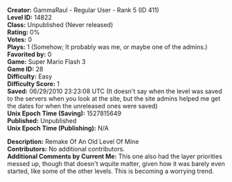 **Creator:** GammaRaul - Regular User - Rank 5 (ID 411) <br>
**Level ID:** 14822 <br>
**Class:** Unpublished (Never released) <br>
**Rating:** 0% <br>
**Votes:** 0 <br>
**Plays:** 1 (Somehow; It probably was me, or maybe one of the admins.) <br>
**Favorited by:** 0 <br>
**Game:** Super Mario Flash 3 <br>
**Game ID:** 28 <br>
**Difficulty:** Easy <br>
**Difficulty Score:** 1 <br>
**Saved:** 06/29/2010 23:23:08 UTC (It doesn't say when the level was saved to the servers when you look at the site, but the site admins helped me get the dates for when the unreleased ones were saved) <br>
**Unix Epoch Time (Saving):** 1527815649 <br>
**Published:** Unpublished <br>
**Unix Epoch Time (Publishing):** N/A

**Description:** Remake Of An Old Level Of Mine <br>
**Contributors:** No additional contributors. <br>
**Additional Comments by Current Me:** This one also had the layer priorities messed up, though that doesn't wquite matter, given how it was barely even started, like some of the other levels. This is becoming a worrying trend.
